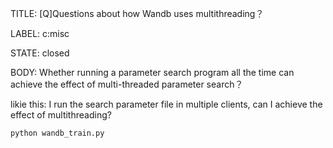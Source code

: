 TITLE:
[Q]Questions about how Wandb uses multithreading？

LABEL:
c:misc

STATE:
closed

BODY:
Whether running a parameter search program all the time can achieve the effect of multi-threaded parameter search？

likie this:
I run the search parameter file in multiple clients, can I achieve the effect of multithreading?

`python wandb_train.py`



